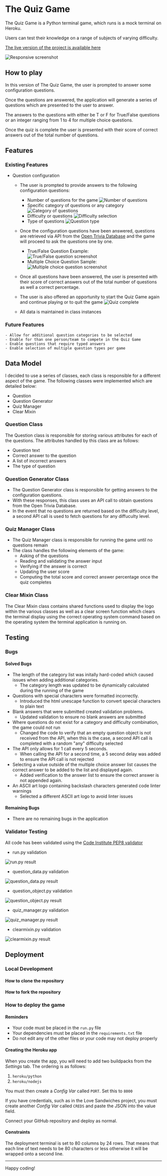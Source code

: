 # The Quiz Game

The Quiz Game is a Python terminal game, which runs is a mock terminal on Heroku.

Users can test their knowledge on a range of subjects of varying difficulty.

[The live version of the project is available here](https://quiz-game-9ac41298d590.herokuapp.com/)

![Responsive screenshot](documentation/testing/responsive-screenshot.png)

## How to play
In this version of The Quiz Game, the user is prompted to answer some configuration questions.

Once the questions are answered, the application will generate a series of questions which are presented to the user to answer.

The answers to the questions with either be T or F for True/False questions or an integer ranging from 1 to 4 for multiple choice questions.

Once the quiz is complete the user is presented with their score of correct answers out of the total number of questions.

## Features

### Existing Features

- Question configuration
    - The user is prompted to provide answers to the following configuration questions:
        - Number of questions for the game
        ![Number of questions](documentation/testing/number-questions-screenshot.png)
        - Specific category of questions or any category
        ![Category of questions](documentation/testing/question-category-screenshot.png)
        - Difficulty or questions
        ![Difficulty selection](documentation/testing/question-difficulty-screenshot.png)
        - Type of questions 
        ![Question type](documentation/testing/question-type-screenshot.png)
    - Once the configuration questions have been answered, questions are retrieved via API from the [Open Trivia Database](https://opentdb.com/) and the game will proceed to ask the questions one by one.
        - True/False Question Example:  
        ![True/False question screenshot](documentation/testing/true-false-question-screenshot.png)
        - Multiple Choice Question Sample:
        ![Multiple choice question screenshot](documentation/testing/multiple-choice-question-screenshot.png)
    - Once all questions have been answered, the user is presented with their score of correct answers out of 
    the total number of questions as well a correct percentage.
    - The user is also offered an opportunity to start the Quiz Game again and continue playing or to quit the game
    ![Quiz complete](documentation/testing/quiz-complete-screenshot.png)
    
    - All data is maintained in class instances
    
### Future Features
    - Allow for additional question categories to be selected
    - Enable for than one person/team to compete in the Quiz Game
    - Enable questions that require typed answers
    - Enable selection of multiple question types per game

## Data Model

I decided to use a series of classes, each class is responsible for a different aspect of the game.
The following classes were implemented which are detailed below:
- Question
- Question Generator
- Quiz Manager
- Clear Mixin

### Question Class

The Question class is responsible for storing various attributes for each of the questions.
The attributes handled by this class are as follows:
- Question text
- Correct answer to the question
- A list of incorrect answers
- The type of question

### Question Generator Class

- The Question Generator class is responsible for getting answers to the configuration questions.
- With these responses, this class uses an API call to obtain questions from the Open Trivia Database.
- In the event that no questions are returned based on the difficulty level, a second API call is used to fetch questions for any diffuculty level.

### Quiz Manager Class

- The Quiz Manager class is responsible for running the game until no questions remain
- The class handles the following elements of the game:
    - Asking of the questions
    - Reading and validating the answer input
    - Verifying if the answer is correct
    - Updating the user score
    - Computing the total score and correct answer percentage once the quiz completes
     
### Clear Mixin Class

The Clear Mixin class contains shared functions used to display the logo within the various classes as well as a clear screen function which clears the terminal display using the correct operating system command based on the operating system the terminal application is running on.

## Testing

### Bugs


#### Solved Bugs
- The length of the category list was initally hard-coded which caused issues when adding additional categories.
    - The category length was updated to be dynamically calculated during the running of the game
- Questions with special characters were formatted incorrectly.
    - Introduced the html unescape function to convert special characters to plain text
- Blank answers that were submitted created validation problems.
    - Updated validation to ensure no blank answers are submitted
- Where questions do not exist for a category and difficulty combination, the game could not run
    - Changed the code to verify that an empty question object is not received from the API, when this is the case, a second API call is completed with a random "any" difficulty selected
- The API only allows for 1 call every 5 seconds.
    - When calling the API for a second time, a 5 second delay was added to ensure the API call is not rejected
- Selecting a value outside of the multiple choice answer list causes the correct answer to be added to the list and displayed again.
    - Added verification to the answer list to ensure the correct answer is not appended again.
- An ASCII art logo containing backslash characters generated code linter warnings
    - Selected a different ASCII art logo to avoid linter issues

#### Remaining Bugs
- There are no remaining bugs in the application

### Validator Testing

All code has been validated using the [Code Institute PEP8 validator](https://pep8ci.herokuapp.com/)

- run.py validation

![run.py result](documentation/testing/run-file-validation.png)
- question_data.py validation

![question_data.py result](documentation/testing/question-data-validation.png)
- question_object.py validation

![question_object.py result](documentation/testing/question-object-validation.png)
- quiz_manager.py validation

![quiz_manager.py result](documentation/testing/quiz-manager-validation.png)
- clearmixin.py validation

![clearmixin.py result](documentation/testing/clearmixin_validation.png)

## Deployment

### Local Development

#### How to clone the repository

#### How to fork the repository


### How to deploy the game

#### Reminders

- Your code must be placed in the `run.py` file
- Your dependencies must be placed in the `requirements.txt` file
- Do not edit any of the other files or your code may not deploy properly

#### Creating the Heroku app

When you create the app, you will need to add two buildpacks from the _Settings_ tab. The ordering is as follows:

1. `heroku/python`
2. `heroku/nodejs`

You must then create a _Config Var_ called `PORT`. Set this to `8000`

If you have credentials, such as in the Love Sandwiches project, you must create another _Config Var_ called `CREDS` and paste the JSON into the value field.

Connect your GitHub repository and deploy as normal.

#### Constraints

The deployment terminal is set to 80 columns by 24 rows. That means that each line of text needs to be 80 characters or less otherwise it will be wrapped onto a second line.

---

Happy coding!
